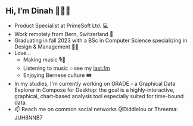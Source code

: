 ## Hi, I’m Dinah 🙋🏻‍♀️

- Product Specialist at PrimeSoft Ltd. 💻
- Work remotely from Bern, Switzerland 🐻
- Graduating in fall 2023 with a BSc in Computer Science specializing in Design & Management 💃🏼
- Love...
  - Making music 🎙🎹
  - Listening to music 🎶 see my [last.fm](https://www.last.fm/user/Diineli)
  - Enjoying Bernese culture 🎟
- In my studies, I'm currently working on GRADE - a Graphical Data Explorer in Compose for Desktop: the goal is a highly-interactive, graphical, chart-based analysis tool especially suited for time-bound data.
- 📫 Reach me on common social networks @Diddielou or Threema: JUH8NNB7
